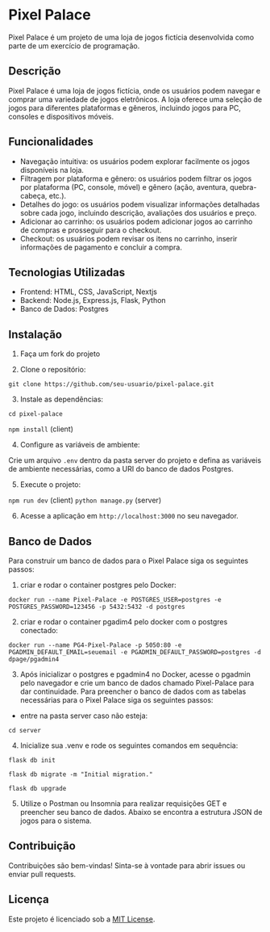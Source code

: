 # Pixel Palace

Pixel Palace é um projeto de uma loja de jogos fictícia desenvolvida como parte de um exercício de programação.

## Descrição

Pixel Palace é uma loja de jogos fictícia, onde os usuários podem navegar e comprar uma variedade de jogos eletrônicos. A loja oferece uma seleção de jogos para diferentes plataformas e gêneros, incluindo jogos para PC, consoles e dispositivos móveis.

## Funcionalidades

- Navegação intuitiva: os usuários podem explorar facilmente os jogos disponíveis na loja.
- Filtragem por plataforma e gênero: os usuários podem filtrar os jogos por plataforma (PC, console, móvel) e gênero (ação, aventura, quebra-cabeça, etc.).
- Detalhes do jogo: os usuários podem visualizar informações detalhadas sobre cada jogo, incluindo descrição, avaliações dos usuários e preço.
- Adicionar ao carrinho: os usuários podem adicionar jogos ao carrinho de compras e prosseguir para o checkout.
- Checkout: os usuários podem revisar os itens no carrinho, inserir informações de pagamento e concluir a compra.

## Tecnologias Utilizadas

- Frontend: HTML, CSS, JavaScript, Nextjs
- Backend: Node.js, Express.js, Flask, Python
- Banco de Dados: Postgres

## Instalação

1. Faça um fork do projeto

2. Clone o repositório:

```git clone https://github.com/seu-usuario/pixel-palace.git```

3. Instale as dependências:

```cd pixel-palace```

```npm install``` (client)

4. Configure as variáveis de ambiente:

Crie um arquivo `.env` dentro da pasta server do projeto e defina as variáveis de ambiente necessárias, como a URI do banco de dados Postgres.

5. Execute o projeto:

```npm run dev``` (client)
```python manage.py``` (server)


6. Acesse a aplicação em `http://localhost:3000` no seu navegador.

## Banco de Dados

Para construir um banco de dados para o Pixel Palace siga os seguintes passos:

1. criar e rodar o container postgres pelo Docker:

```docker run --name Pixel-Palace -e POSTGRES_USER=postgres -e POSTGRES_PASSWORD=123456 -p 5432:5432 -d postgres```

2. criar e rodar o container pgadim4 pelo docker com o postgres conectado:

```docker run --name PG4-Pixel-Palace -p 5050:80 -e PGADMIN_DEFAULT_EMAIL=seuemail -e PGADMIN_DEFAULT_PASSWORD=postgres -d dpage/pgadmin4```

3. Após inicializar o postgres e pgadmin4 no Docker, acesse o pgadmin pelo navegador e crie um banco de dados chamado Pixel-Palace para dar continuidade. Para preencher o banco de dados com as tabelas necessárias para o Pixel Palace siga os seguintes passos:

- entre na pasta server caso não esteja:

```cd server```

4. Inicialize sua .venv e rode os seguintes comandos em sequência:

```flask db init```

```flask db migrate -m "Initial migration."```

```flask db upgrade```

5. Utilize o Postman ou Insomnia para realizar requisições GET e preencher seu banco de dados. Abaixo se encontra a estrutura JSON de jogos para o sistema. 

## Contribuição

Contribuições são bem-vindas! Sinta-se à vontade para abrir issues ou enviar pull requests.

## Licença

Este projeto é licenciado sob a [MIT License](LICENSE).
